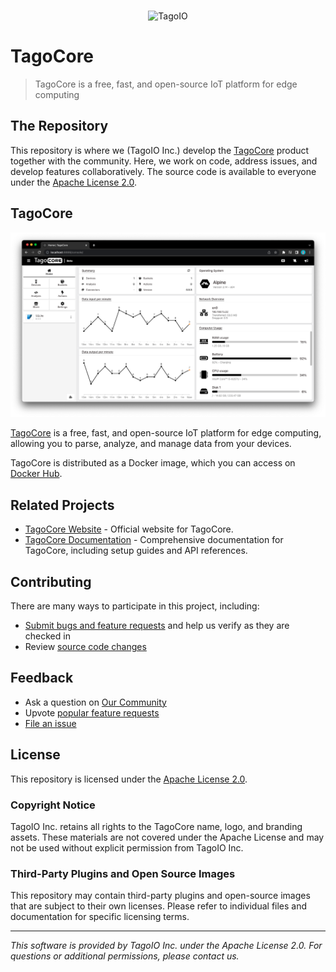 <br/>
<p align="center">
  <img src="https://assets.tago.io/tagoio/tagoio.png" width="200px" alt="TagoIO"></img>
</p>

# TagoCore

> TagoCore is a free, fast, and open-source IoT platform for edge computing

## The Repository

This repository is where we (TagoIO Inc.) develop the [TagoCore](https://tagocore.com) product together with the community. Here, we work on code, address issues, and develop features collaboratively. The source code is available to everyone under the [Apache License 2.0](https://github.com/tago-io/tcore/blob/main/LICENSE).

## TagoCore

<p align="center">
  <img alt="TagoCore in action" src="./.github/main-screenshot.png">
</p>

[TagoCore](https://tagocore.com) is a free, fast, and open-source IoT platform for edge computing, allowing you to parse, analyze, and manage data from your devices.

TagoCore is distributed as a Docker image, which you can access on [Docker Hub](https://hub.docker.com/r/tagoio/tagocore).

## Related Projects

* [TagoCore Website](https://github.com/tago-io/tagocore-website) - Official website for TagoCore.
* [TagoCore Documentation](https://github.com/tago-io/tagocore-docs) - Comprehensive documentation for TagoCore, including setup guides and API references.

## Contributing

There are many ways to participate in this project, including:

* [Submit bugs and feature requests](https://github.com/tago-io/tcore/issues) and help us verify as they are checked in
* Review [source code changes](https://github.com/tago-io/tcore/pulls)

## Feedback

* Ask a question on [Our Community](https://help.tago.io/portal/en/community/tagoio/tagocore)
* Upvote [popular feature requests](https://github.com/tago-io/tcore/issues?q=is%3Aopen+is%3Aissue+label%3Afeature-request+sort%3Areactions-%2B1-desc)
* [File an issue](https://github.com/tago-io/tcore/issues)

## License

This repository is licensed under the [Apache License 2.0](LICENSE).

### Copyright Notice

TagoIO Inc. retains all rights to the TagoCore name, logo, and branding assets. These materials are not covered under the Apache License and may not be used without explicit permission from TagoIO Inc.

### Third-Party Plugins and Open Source Images

This repository may contain third-party plugins and open-source images that are subject to their own licenses. Please refer to individual files and documentation for specific licensing terms.

---

*This software is provided by TagoIO Inc. under the Apache License 2.0. For questions or additional permissions, please contact us.*
